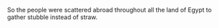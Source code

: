 So the people were scattered abroad throughout all the land of Egypt to gather stubble instead of straw.

